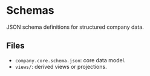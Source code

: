 # Schemas

JSON schema definitions for structured company data.

## Files
- `company.core.schema.json`: core data model.
- `views/`: derived views or projections.
